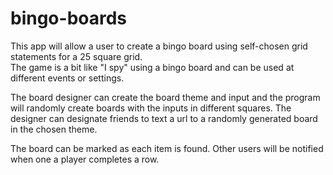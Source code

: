 # bingo-boards

This app will allow a user to create a bingo board using self-chosen grid statements for a 25 square grid.  
The game is a bit like "I spy" using a bingo board and can be used at different events or settings.  

The board designer can create the board theme and input and the program will randomly create boards with the inputs in different squares.
The designer can designate friends to text a url to a randomly generated board in the chosen theme.

The board can be marked as each item is found.  Other users will be notified when one a player completes a row.
